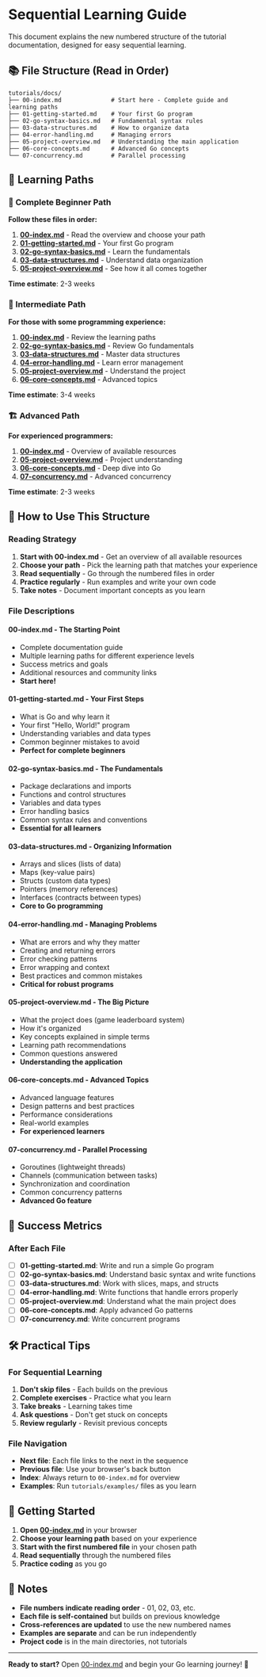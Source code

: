 # Sequential Learning Guide

This document explains the new numbered structure of the tutorial documentation, designed for easy sequential learning.

## 📚 File Structure (Read in Order)

```
tutorials/docs/
├── 00-index.md              # Start here - Complete guide and learning paths
├── 01-getting-started.md    # Your first Go program
├── 02-go-syntax-basics.md   # Fundamental syntax rules
├── 03-data-structures.md    # How to organize data
├── 04-error-handling.md     # Managing errors
├── 05-project-overview.md   # Understanding the main application
├── 06-core-concepts.md      # Advanced Go concepts
└── 07-concurrency.md        # Parallel processing
```

## 🎯 Learning Paths

### 🚀 Complete Beginner Path
**Follow these files in order:**

1. **[00-index.md](00-index.md)** - Read the overview and choose your path
2. **[01-getting-started.md](01-getting-started.md)** - Your first Go program
3. **[02-go-syntax-basics.md](02-go-syntax-basics.md)** - Learn the fundamentals
4. **[03-data-structures.md](03-data-structures.md)** - Understand data organization
5. **[05-project-overview.md](05-project-overview.md)** - See how it all comes together

**Time estimate**: 2-3 weeks

### 🔧 Intermediate Path
**For those with some programming experience:**

1. **[00-index.md](00-index.md)** - Review the learning paths
2. **[02-go-syntax-basics.md](02-go-syntax-basics.md)** - Review Go fundamentals
3. **[03-data-structures.md](03-data-structures.md)** - Master data structures
4. **[04-error-handling.md](04-error-handling.md)** - Learn error management
5. **[05-project-overview.md](05-project-overview.md)** - Understand the project
6. **[06-core-concepts.md](06-core-concepts.md)** - Advanced topics

**Time estimate**: 3-4 weeks

### 🏗️ Advanced Path
**For experienced programmers:**

1. **[00-index.md](00-index.md)** - Overview of available resources
2. **[05-project-overview.md](05-project-overview.md)** - Project understanding
3. **[06-core-concepts.md](06-core-concepts.md)** - Deep dive into Go
4. **[07-concurrency.md](07-concurrency.md)** - Advanced concurrency

**Time estimate**: 2-3 weeks

## 📖 How to Use This Structure

### Reading Strategy
1. **Start with 00-index.md** - Get an overview of all available resources
2. **Choose your path** - Pick the learning path that matches your experience
3. **Read sequentially** - Go through the numbered files in order
4. **Practice regularly** - Run examples and write your own code
5. **Take notes** - Document important concepts as you learn

### File Descriptions

#### **00-index.md** - The Starting Point
- Complete documentation guide
- Multiple learning paths for different experience levels
- Success metrics and goals
- Additional resources and community links
- **Start here!**

#### **01-getting-started.md** - Your First Steps
- What is Go and why learn it
- Your first "Hello, World!" program
- Understanding variables and data types
- Common beginner mistakes to avoid
- **Perfect for complete beginners**

#### **02-go-syntax-basics.md** - The Fundamentals
- Package declarations and imports
- Functions and control structures
- Variables and data types
- Error handling basics
- Common syntax rules and conventions
- **Essential for all learners**

#### **03-data-structures.md** - Organizing Information
- Arrays and slices (lists of data)
- Maps (key-value pairs)
- Structs (custom data types)
- Pointers (memory references)
- Interfaces (contracts between types)
- **Core to Go programming**

#### **04-error-handling.md** - Managing Problems
- What are errors and why they matter
- Creating and returning errors
- Error checking patterns
- Error wrapping and context
- Best practices and common mistakes
- **Critical for robust programs**

#### **05-project-overview.md** - The Big Picture
- What the project does (game leaderboard system)
- How it's organized
- Key concepts explained in simple terms
- Learning path recommendations
- Common questions answered
- **Understanding the application**

#### **06-core-concepts.md** - Advanced Topics
- Advanced language features
- Design patterns and best practices
- Performance considerations
- Real-world examples
- **For experienced learners**

#### **07-concurrency.md** - Parallel Processing
- Goroutines (lightweight threads)
- Channels (communication between tasks)
- Synchronization and coordination
- Common concurrency patterns
- **Advanced Go feature**

## 🎯 Success Metrics

### After Each File
- [ ] **01-getting-started.md**: Write and run a simple Go program
- [ ] **02-go-syntax-basics.md**: Understand basic syntax and write functions
- [ ] **03-data-structures.md**: Work with slices, maps, and structs
- [ ] **04-error-handling.md**: Write functions that handle errors properly
- [ ] **05-project-overview.md**: Understand what the main project does
- [ ] **06-core-concepts.md**: Apply advanced Go patterns
- [ ] **07-concurrency.md**: Write concurrent programs

## 🛠️ Practical Tips

### For Sequential Learning
1. **Don't skip files** - Each builds on the previous
2. **Complete exercises** - Practice what you learn
3. **Take breaks** - Learning takes time
4. **Ask questions** - Don't get stuck on concepts
5. **Review regularly** - Revisit previous concepts

### File Navigation
- **Next file**: Each file links to the next in the sequence
- **Previous file**: Use your browser's back button
- **Index**: Always return to `00-index.md` for overview
- **Examples**: Run `tutorials/examples/` files as you learn

## 🚀 Getting Started

1. **Open [00-index.md](00-index.md)** in your browser
2. **Choose your learning path** based on your experience
3. **Start with the first numbered file** in your chosen path
4. **Read sequentially** through the numbered files
5. **Practice coding** as you go

## 📝 Notes

- **File numbers indicate reading order** - 01, 02, 03, etc.
- **Each file is self-contained** but builds on previous knowledge
- **Cross-references are updated** to use the new numbered names
- **Examples are separate** and can be run independently
- **Project code** is in the main directories, not tutorials

---

**Ready to start?** Open [00-index.md](00-index.md) and begin your Go learning journey! 🚀

